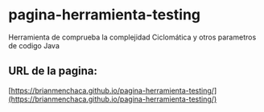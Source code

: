 # pagina-herramienta-testing
Herramienta de comprueba la complejidad Ciclomática y otros parametros de codigo Java

## URL de la pagina:
[https://brianmenchaca.github.io/pagina-herramienta-testing/](https://brianmenchaca.github.io/pagina-herramienta-testing/)

